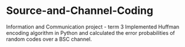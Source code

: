 # Source-and-Channel-Coding
Information and Communication project - term 3 
Implemented Huffman encoding algorithm in Python and calculated the error probabilities of random codes over a BSC channel.
